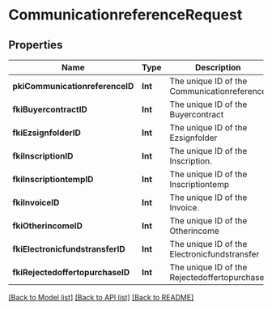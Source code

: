 # CommunicationreferenceRequest

## Properties
Name | Type | Description | Notes
------------ | ------------- | ------------- | -------------
**pkiCommunicationreferenceID** | **Int** | The unique ID of the Communicationreference | [optional] 
**fkiBuyercontractID** | **Int** | The unique ID of the Buyercontract | [optional] 
**fkiEzsignfolderID** | **Int** | The unique ID of the Ezsignfolder | [optional] 
**fkiInscriptionID** | **Int** | The unique ID of the Inscription. | [optional] 
**fkiInscriptiontempID** | **Int** | The unique ID of the Inscriptiontemp | [optional] 
**fkiInvoiceID** | **Int** | The unique ID of the Invoice. | [optional] 
**fkiOtherincomeID** | **Int** | The unique ID of the Otherincome | [optional] 
**fkiElectronicfundstransferID** | **Int** | The unique ID of the Electronicfundstransfer | [optional] 
**fkiRejectedoffertopurchaseID** | **Int** | The unique ID of the Rejectedoffertopurchase | [optional] 

[[Back to Model list]](../README.md#documentation-for-models) [[Back to API list]](../README.md#documentation-for-api-endpoints) [[Back to README]](../README.md)


